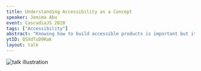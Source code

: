 ```yaml
---
title: Understanding Accessibility as a Concept
speaker: Jemima Abu
event: CascadiaJS 2020
tags: ["Accessibility"]
abstract: "Knowing how to build accessible products is important but it's just as important to know why we build products to be accessible. Basic human decency aside, there's a plethora of reasons for building products that everyone can use. In this talk, we'll explore the concept of accessibility in order to better understand its necessity and the ramifications involved in building non accessible products. We'll also answer pressing questions like \"How do I know if this thing I built is accessible?\" and \"Whose job is it to ensure accessibility?\" (Spoiler: it's everyone's job)"
ytID: QSXdTuD9Rak
layout: talk
---
```

![talk illustration](https://2020.cascadiajs.com/images/speakers/jemima-abu-illustration.png)